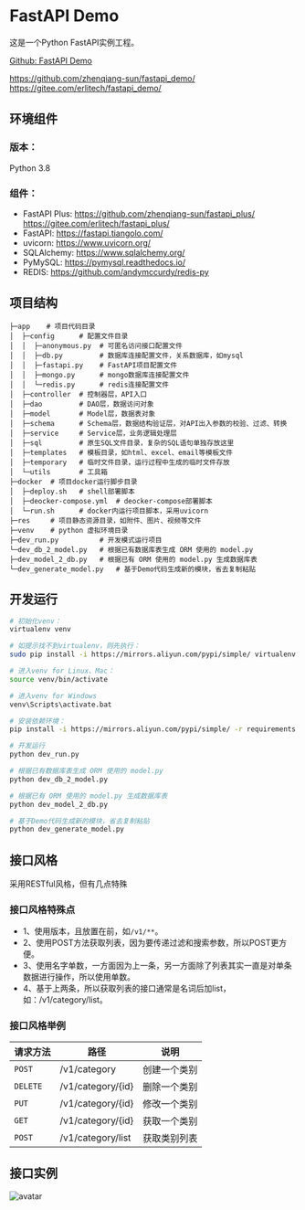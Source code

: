 # FastAPI Demo
这是一个Python FastAPI实例工程。

[Github: FastAPI Demo](https://github.com/zhenqiang-sun/fastapi_demo/)

https://github.com/zhenqiang-sun/fastapi_demo/
https://gitee.com/erlitech/fastapi_demo/

## 环境组件

### 版本：
Python 3.8

### 组件：
- FastAPI Plus: https://github.com/zhenqiang-sun/fastapi_plus/  https://gitee.com/erlitech/fastapi_plus/
- FastAPI: https://fastapi.tiangolo.com/
- uvicorn: https://www.uvicorn.org/
- SQLAlchemy: https://www.sqlalchemy.org/
- PyMySQL: https://pymysql.readthedocs.io/
- REDIS: https://github.com/andymccurdy/redis-py


## 项目结构

```
├─app    # 项目代码目录
│  ├─config      # 配置文件目录
│  │  ├─anonymous.py  # 可匿名访问接口配置文件
│  │  ├─db.py         # 数据库连接配置文件，关系数据库，如mysql
│  │  ├─fastapi.py    # FastAPI项目配置文件
│  │  ├─mongo.py      # mongo数据库连接配置文件
│  │  └─redis.py      # redis连接配置文件
│  ├─controller  # 控制器层，API入口
│  ├─dao         # DAO层，数据访问对象
│  ├─model       # Model层，数据表对象
│  ├─schema      # Schema层，数据结构验证层，对API出入参数的校验、过滤、转换
│  ├─service     # Service层，业务逻辑处理层
│  ├─sql         # 原生SQL文件目录，复杂的SQL语句单独存放这里
│  ├─templates   # 模板目录，如html、excel、email等模板文件
│  ├─temporary   # 临时文件目录，运行过程中生成的临时文件存放
│  └─utils       # 工具箱
├─docker  # 项目docker运行脚步目录
│  ├─deploy.sh   # shell部署脚本
│  ├─deocker-compose.yml  # deocker-compose部署脚本
│  └─run.sh      # docker内运行项目脚本，采用uvicorn
├─res     # 项目静态资源目录，如附件、图片、视频等文件
├─venv    # python 虚拟环境目录
├─dev_run.py          # 开发模式运行项目
└─dev_db_2_model.py   # 根据已有数据库表生成 ORM 使用的 model.py
├─dev_model_2_db.py   # 根据已有 ORM 使用的 model.py 生成数据库表
└─dev_generate_model.py   # 基于Demo代码生成新的模块，省去复制粘贴
```


## 开发运行

```bash
# 初始化venv：
virtualenv venv

# 如提示找不到virtualenv，则先执行：
sudo pip install -i https://mirrors.aliyun.com/pypi/simple/ virtualenv

# 进入venv for Linux、Mac：
source venv/bin/activate

# 进入venv for Windows
venv\Scripts\activate.bat

# 安装依赖环境：
pip install -i https://mirrors.aliyun.com/pypi/simple/ -r requirements.txt

# 开发运行
python dev_run.py

# 根据已有数据库表生成 ORM 使用的 model.py
python dev_db_2_model.py

# 根据已有 ORM 使用的 model.py 生成数据库表
python dev_model_2_db.py

# 基于Demo代码生成新的模块，省去复制粘贴
python dev_generate_model.py 
```


## 接口风格
采用RESTful风格，但有几点特殊

### 接口风格特殊点

- 1、使用版本，且放置在前，如`/v1/**`。
- 2、使用POST方法获取列表，因为要传递过滤和搜索参数，所以POST更方便。
- 3、使用名字单数，一方面因为上一条，另一方面除了列表其实一直是对单条数据进行操作，所以使用单数。
- 4、基于上两条，所以获取列表的接口通常是名词后加list，如：/v1/category/list。

### 接口风格举例

|  请求方法  |  路径  |  说明  |
|  ----  |  ----  |  ----  |
| `POST`    | /v1/category      | 创建一个类别 |
| `DELETE`  | /v1/category/{id} | 删除一个类别 |
| `PUT`     | /v1/category/{id} | 修改一个类别 |
| `GET`     | /v1/category/{id} | 获取一个类别 |
| `POST`    | /v1/category/list | 获取类别列表 |



## 接口实例

![avatar](res/demo_api_list.jpg)